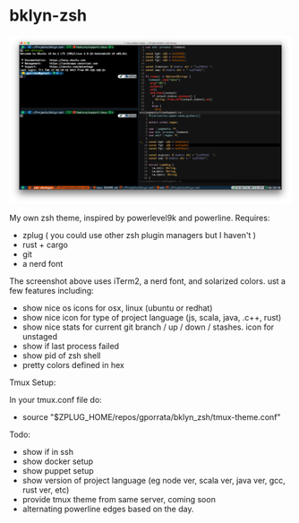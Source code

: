 # bklyn-zsh

![screenshot](https://raw.githubusercontent.com/gporrata/bklyn-zsh/master/screenshot.png)

My own zsh theme, inspired by powerlevel9k and powerline. Requires:

* zplug ( you could use other zsh plugin managers but I haven't )
* rust + cargo
* git
* a nerd font

The screenshot above uses iTerm2, a nerd font, and solarized
colors. ust a few features including:

* show nice os icons for osx, linux (ubuntu or redhat)
* show nice icon for type of project language (js, scala, java, .c++, rust)
* show nice stats for current git branch / up / down / stashes. icon for unstaged
* show if last process failed
* show pid of zsh shell
* pretty colors defined in hex

Tmux Setup:

In your tmux.conf file do:
* source "$ZPLUG_HOME/repos/gporrata/bklyn_zsh/tmux-theme.conf"

Todo:

* show if in ssh
* show docker setup
* show puppet setup
* show version of project language (eg node ver, scala ver, java ver, gcc, rust ver, etc)
* provide tmux theme from same server, coming soon
* alternating powerline edges based on the day.
